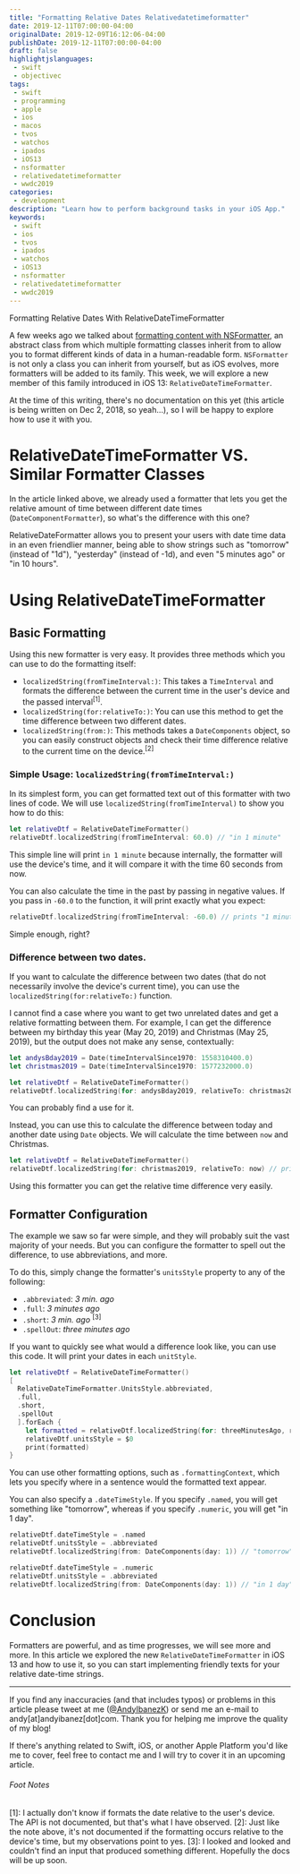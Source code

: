 ```yaml
---
title: "Formatting Relative Dates Relativedatetimeformatter"
date: 2019-12-11T07:00:00-04:00
originalDate: 2019-12-09T16:12:06-04:00
publishDate: 2019-12-11T07:00:00-04:00
draft: false
highlightjslanguages:
 - swift
 - objectivec
tags:
 - swift
 - programming
 - apple
 - ios
 - macos
 - tvos
 - watchos
 - ipados
 - iOS13
 - nsformatter
 - relativedatetimeformatter
 - wwdc2019
categories:
 - development
description: "Learn how to perform background tasks in your iOS App."
keywords:
 - swift
 - ios
 - tvos
 - ipados
 - watchos
 - iOS13
 - nsformatter
 - relativedatetimeformatter
 - wwdc2019
---
```


Formatting Relative Dates With RelativeDateTimeFormatter

A few weeks ago we talked about [formatting content with NSFormatter](https://www.andyibanez.com/posts/nsformatter/), an abstract class from which multiple formatting classes inherit from to allow you to format different kinds of data in a human-readable form. `NSFormatter` is not only a class you can inherit from yourself, but as iOS evolves, more formatters will be added to its family. This week, we will explore a new member of this family introduced in iOS 13: `RelativeDateTimeFormatter`.

At the time of this writing, there's no documentation on this yet (this article is being written on Dec 2, 2018, so yeah...), so I will be happy to explore how to use it with you.

# RelativeDateTimeFormatter VS. Similar Formatter Classes

In the article linked above, we already used a formatter that lets you get the relative amount of time between different date times (`DateComponentFormatter`), so what's the difference with this one?

RelativeDateFormatter allows you to present your users with date time data in an even friendlier manner, being able to show strings such as "tomorrow" (instead of "1d"), "yesterday" (instead of -1d), and even "5 minutes ago" or "in 10 hours".

# Using RelativeDateTimeFormatter

## Basic Formatting

Using this new formatter is very easy. It provides three methods which you can use to do the formatting itself:

* `localizedString(fromTimeInterval:)`: This takes a `TimeInterval` and formats the difference between the current time in the user's device and the passed interval<sup>[1]</sup>.
* `localizedString(for:relativeTo:)`: You can use this method to get the time difference between two different dates.
* `localizedString(from:)`: This methods takes a `DateComponents` object, so you can easily construct objects and check their time difference relative to the current time on the device.<sup>[2]</sup>

### Simple Usage: `localizedString(fromTimeInterval:)`

In its simplest form, you can get formatted text out of this formatter with two lines of code. We will use `localizedString(fromTimeInterval)` to show you how to do this:

```swift
let relativeDtf = RelativeDateTimeFormatter()
relativeDtf.localizedString(fromTimeInterval: 60.0) // "in 1 minute"
```

This simple line will print `in 1 minute` because internally, the formatter will use the device's time, and it will compare it with the time 60 seconds from now.

You can also calculate the time in the past by passing in negative values. If you pass in `-60.0` to the function, it will print exactly what you expect:

```swift
relativeDtf.localizedString(fromTimeInterval: -60.0) // prints "1 minute ago"
```

Simple enough, right?

### Difference between two dates.


If you want to calculate the difference between two dates (that do not necessarily involve the device's current time), you can use the `localizedString(for:relativeTo:)` function.

I cannot find a case where you want to get two unrelated dates and get a relative formatting between them. For example, I can get the difference between my birthday this year (May 20, 2019) and Christmas (May 25, 2019), but the output does not make any sense, contextually:

```swift
let andysBday2019 = Date(timeIntervalSince1970: 1558310400.0)
let christmas2019 = Date(timeIntervalSince1970: 1577232000.0)

let relativeDtf = RelativeDateTimeFormatter()
relativeDtf.localizedString(for: andysBday2019, relativeTo: christmas2019) // prints "7 months ago" (Was my birthday really 7 months ago?)
```

You can probably find a use for it.

Instead, you can use this to calculate the difference between today and another date using `Date` objects. We will calculate the time between `now` and Christmas.

```swift
let relativeDtf = RelativeDateTimeFormatter()
relativeDtf.localizedString(for: christmas2019, relativeTo: now) // prints "in 3 weeks"
```

Using this formatter you can get the relative time difference very easily.

## Formatter Configuration

The example we saw so far were simple, and they will probably suit the vast majority of your needs. But you can configure the formatter to spell out the difference, to use abbreviations, and more.

To do this, simply change the formatter's `unitsStyle` property to any of the following:

* `.abbreviated`: *3 min. ago*
* `.full`: *3 minutes ago*
* `.short`: *3 min. ago* <sup>[3]</sup>
* `‌.spellOut`: *three minutes ago*

If you want to quickly see what would a difference look like, you can use this code. It will print your dates in each `unitStyle`.

```swift
let relativeDtf = RelativeDateTimeFormatter()
[
  RelativeDateTimeFormatter.UnitsStyle.abbreviated,
  .full,
  .short,
  .spellOut
  ].forEach {
    let formatted = relativeDtf.localizedString(for: threeMinutesAgo, relativeTo: now)
    relativeDtf.unitsStyle = $0
    print(formatted)
}
```

You can use other formatting options, such as `.formattingContext`, which lets you specify where in a sentence would the formatted text appear.

You can also specify a `.dateTimeStyle`. If you specify `.named`, you will get something like "tomorrow", whereas if you specify `.numeric`, you will get "in 1 day".

```swift
relativeDtf.dateTimeStyle = .named
relativeDtf.unitsStyle = .abbreviated
relativeDtf.localizedString(from: DateComponents(day: 1)) // "tomorrow"

relativeDtf.dateTimeStyle = .numeric
relativeDtf.unitsStyle = .abbreviated
relativeDtf.localizedString(from: DateComponents(day: 1)) // "in 1 day"
```

# Conclusion

Formatters are powerful, and as time progresses, we will see more and more. In this article we explored the new `RelativeDateTimeFormatter` in iOS 13 and how to use it, so you can start implementing friendly texts for your relative date-time strings.

<hr>

If you find any inaccuracies (and that includes typos) or problems in this article please tweet at me ([@AndyIbanezK](https://twitter.com/AndyIbanezK)) or send me an e-mail to andy[at]andyibanez[dot]com. Thank you for helping me improve the quality of my blog!

If there's anything related to Swift, iOS, or another Apple Platform you'd like me to cover, feel free to contact me and I will try to cover it in an upcoming article.

###### Foot Notes
\[1\]: I actually don't know if formats the date relative to the user's device. The API is not documented, but that's what I have observed.
\[2\]: Just like the note above, it's not documented if the formatting occurs relative to the device's time, but my observations point to yes.
\[3\]: I looked and looked and couldn't find an input that produced something different. Hopefully the docs will be up soon.